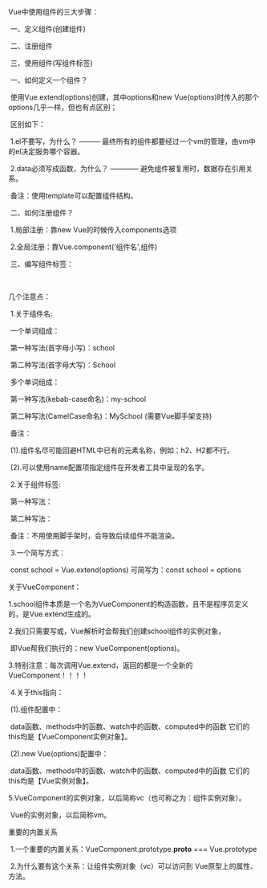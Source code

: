 Vue中使用组件的三大步骤：

​          一、定义组件(创建组件)

​          二、注册组件

​          三、使用组件(写组件标签)



​      一、如何定义一个组件？

​            使用Vue.extend(options)创建，其中options和new Vue(options)时传入的那个options几乎一样，但也有点区别；

​            区别如下：

​                1.el不要写，为什么？ ——— 最终所有的组件都要经过一个vm的管理，由vm中的el决定服务哪个容器。

​                2.data必须写成函数，为什么？ ———— 避免组件被复用时，数据存在引用关系。

​            备注：使用template可以配置组件结构。



​      二、如何注册组件？

​              1.局部注册：靠new Vue的时候传入components选项

​              2.全局注册：靠Vue.component('组件名',组件)



​      三、编写组件标签：

​              <school></school>

几个注意点：

​          1.关于组件名:

​                一个单词组成：

​                      第一种写法(首字母小写)：school

​                      第二种写法(首字母大写)：School

​                多个单词组成：

​                      第一种写法(kebab-case命名)：my-school

​                      第二种写法(CamelCase命名)：MySchool (需要Vue脚手架支持)

​                备注：

​                    (1).组件名尽可能回避HTML中已有的元素名称，例如：h2、H2都不行。

​                    (2).可以使用name配置项指定组件在开发者工具中呈现的名字。



​          2.关于组件标签:

​                第一种写法：<school></school>

​                第二种写法：<school/>

​                备注：不用使用脚手架时，<school/>会导致后续组件不能渲染。



​          3.一个简写方式：

​                const school = Vue.extend(options) 可简写为：const school = options

关于VueComponent：

​            1.school组件本质是一个名为VueComponent的构造函数，且不是程序员定义的，是Vue.extend生成的。



​            2.我们只需要写<school/>或<school></school>，Vue解析时会帮我们创建school组件的实例对象，

​              即Vue帮我们执行的：new VueComponent(options)。



​            3.特别注意：每次调用Vue.extend，返回的都是一个全新的VueComponent！！！！



​            4.关于this指向：

​                (1).组件配置中：

​                      data函数、methods中的函数、watch中的函数、computed中的函数 它们的this均是【VueComponent实例对象】。

​                (2).new Vue(options)配置中：

​                      data函数、methods中的函数、watch中的函数、computed中的函数 它们的this均是【Vue实例对象】。



​            5.VueComponent的实例对象，以后简称vc（也可称之为：组件实例对象）。

​              Vue的实例对象，以后简称vm。

重要的内置关系

​		1.一个重要的内置关系：VueComponent.prototype.__proto__ === Vue.prototype

​        2.为什么要有这个关系：让组件实例对象（vc）可以访问到 Vue原型上的属性、方法。